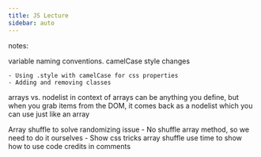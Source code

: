 ```yaml
---
title: JS Lecture
sidebar: auto
---
```


notes:

variable naming conventions. camelCase
style changes

    - Using .style with camelCase for css properties
    - Adding and removing classes

arrays vs. nodelist in context of arrays can be anything you define, but when you grab items from the DOM, it comes back as a nodelist which you can use just like an array

Array shuffle to solve randomizing issue - No shuffle array method, so we need to do it ourselves - Show css tricks array shuffle
use time to show how to use code credits in comments
